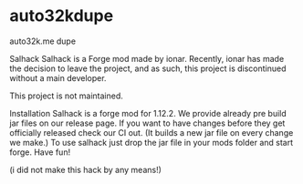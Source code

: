 # auto32kdupe
auto32k.me dupe

Salhack
Salhack is a Forge mod made by ionar. Recently, ionar has made the decision to leave the project, and as such, this project is discontinued without a main developer.

This project is not maintained.

Installation
Salhack is a forge mod for 1.12.2. We provide already pre build jar files on our release page. If you want to have changes before they get officially released check our CI out. (It builds a new jar file on every change we make.) To use salhack just drop the jar file in your mods folder and start forge. Have fun!

(i did not make this hack by any means!)




